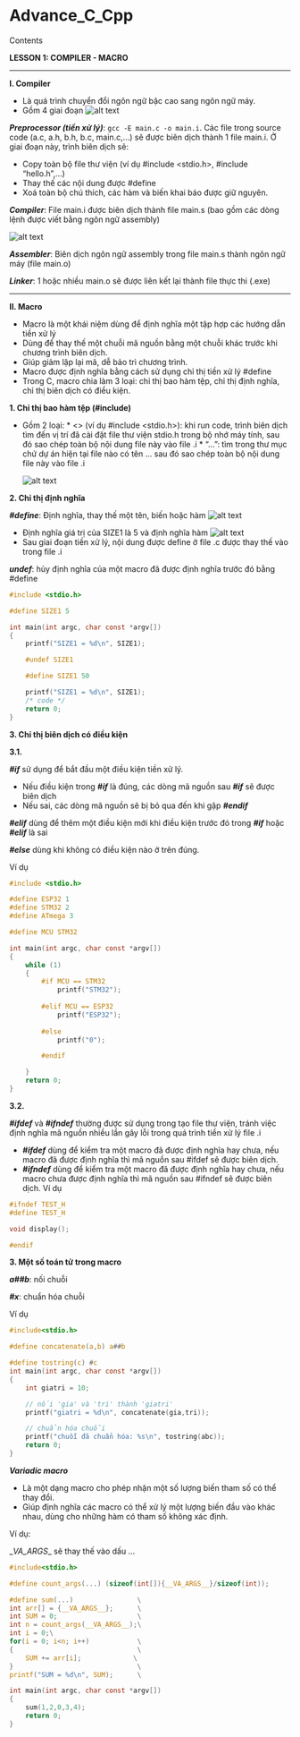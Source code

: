 # Advance_C_Cpp
Contents

**LESSON 1: COMPILER - MACRO** 

---

**I. Compiler**
- Là quá trình chuyển đổi ngôn ngữ bậc cao sang ngôn ngữ máy.
- Gồm 4 giai đoạn
![alt text](image.png)

***Preprocessor (tiền xử lý)***: `gcc -E main.c -o main.i`. Các file trong source code (a.c, a.h, b.h, b.c, main.c,…) sẽ được biên dịch thành 1 file main.i. Ở giai đoạn này, trình biên dịch sẽ:

- Copy toàn bộ file thư viện (ví dụ #include <stdio.h>, #include “hello.h”,…)
- Thay thế các nội dung được #define 
- Xoá toàn bộ chú thích, các hàm và biến khai báo được giữ nguyên.

***Compiler***: File main.i được biên dịch thành file main.s (bao gồm các dòng lệnh được viết bằng ngôn ngữ assembly)

![alt text](image-1.png)

***Assembler***: Biên dịch ngôn ngữ assembly trong file main.s thành ngôn ngữ máy (file main.o)

***Linker***: 1 hoặc nhiều main.o sẽ được liên kết lại thành file thực thi (.exe)

---

**II. Macro**
-	Macro là một khái niệm dùng để định nghĩa một tập hợp các hướng dẫn tiền xử lý
-	Dùng để thay thế một chuỗi mã nguồn bằng một chuỗi khác trước khi chương trình biên dịch.
-	Giúp giảm lặp lại mã, dễ bảo trì chương trình.
-	Macro được định nghĩa bằng cách sử dụng chỉ thị tiền xử lý #define
-	Trong C, macro chia làm 3 loại: chỉ thị bao hàm tệp, chỉ thị định nghĩa, chỉ thị biên dịch có điều kiện.

**1. Chỉ thị bao hàm tệp (#include)** 
-	Gồm 2 loại:
    \*  <> (ví dụ #include <stdio.h>): khi run code, trình biên dịch tìm đến vị trí đã cài đặt file thư viện stdio.h trong bộ nhớ máy tính, sau đó sao chép toàn bộ nội dung file này vào file .i
    \* “…”: tìm trong thư mục chứ dự án hiện tại file nào có tên … sau đó sao chép toàn bộ nội dung file này vào file .i

    ![alt text](image-2.png)

**2. Chỉ thị định nghĩa**

***#define***: Định nghĩa, thay thế một tên, biến hoặc hàm 
![alt text](image-3.png)
-	Định nghĩa  giá trị của SIZE1 là 5 và  định nghĩa hàm
![alt text](image-4.png)
-	Sau giai đoạn tiền xử lý, nội dung được define ở file .c được thay thế vào trong file .i

***undef***: hủy định nghĩa của một macro đã được định nghĩa trước đó bằng #define
```c
#include <stdio.h>

#define SIZE1 5

int main(int argc, char const *argv[])
{
    printf("SIZE1 = %d\n", SIZE1);

    #undef SIZE1

    #define SIZE1 50

    printf("SIZE1 = %d\n", SIZE1);
    /* code */
    return 0;
}
```
**3. Chỉ thị biên dịch có điều kiện**

**3.1.**

***#if*** sử dụng để bắt đầu một điều kiện tiền xử lý.
- Nếu điều kiện trong ***#if*** là đúng, các dòng mã nguồn sau ***#if*** sẽ được biên dịch
- Nếu sai, các dòng mã nguồn sẽ bị bỏ qua đến khi gặp ***#endif***

***#elif*** dùng để thêm một điều kiện mới khi điều kiện trước đó trong ***#if*** hoặc ***#elif*** là sai

***#else*** dùng khi không có điều kiện nào ở trên đúng.

Ví dụ
```c
#include <stdio.h>

#define ESP32 1
#define STM32 2
#define ATmega 3

#define MCU STM32

int main(int argc, char const *argv[])
{
    while (1)
    {
        #if MCU == STM32
            printf("STM32");
        
        #elif MCU == ESP32
            printf("ESP32");
        
        #else 
            printf("0");

        #endif

    }
    return 0;
}
```
**3.2.**

***#ifdef*** và ***#ifndef*** thường được sử dụng trong tạo file thư viện, tránh việc định nghĩa mã nguồn nhiều lần gây lỗi trong quá trình tiền xử lý file .i

- ***#ifdef*** dùng để kiểm tra một macro đã được định nghĩa hay chưa, nếu macro đã được định nghĩa thì mã nguồn sau #ifdef sẽ được biên dịch.
- ***#ifndef*** dùng để kiểm tra một macro đã được định nghĩa hay chưa, nếu macro chưa được định nghĩa thì mã nguồn sau #ifndef sẽ được biên dịch.
Ví dụ
```c
#ifndef TEST_H
#define TEST_H

void display();

#endif
```
**3. Một số toán tử trong macro**

***a##b***: nối chuỗi

***#x***: chuẩn hóa chuỗi

Ví dụ
```c
#include<stdio.h>

#define concatenate(a,b) a##b

#define tostring(c) #c
int main(int argc, char const *argv[])
{
    int giatri = 10;

    // nối 'gia' và 'tri' thành 'giatri'
    printf("giatri = %d\n", concatenate(gia,tri));

    // chuẩn hóa chuỗi
    printf("chuỗi đã chuẩn hóa: %s\n", tostring(abc));
    return 0;
}
```

***Variadic macro***
- Là một dạng macro cho phép nhận một số lượng biến tham số có thể thay đổi.
- Giúp định nghĩa các macro có thể xử lý một lượng biến đầu vào khác nhau, dùng cho những hàm có tham số không xác định.

Ví dụ:

\__VA_ARGS__ sẽ thay thế vào dấu ...
```c
#include<stdio.h>

#define count_args(...) (sizeof(int[]){__VA_ARGS__}/sizeof(int));

#define sum(...)                \
int arr[] = {__VA_ARGS__};      \
int SUM = 0;                    \
int n = count_args(__VA_ARGS__);\
int i = 0;\
for(i = 0; i<n; i++)            \
{                               \
    SUM += arr[i];             \
}                               \
printf("SUM = %d\n", SUM);      \

int main(int argc, char const *argv[])
{
    sum(1,2,0,3,4);
    return 0;
}
```













